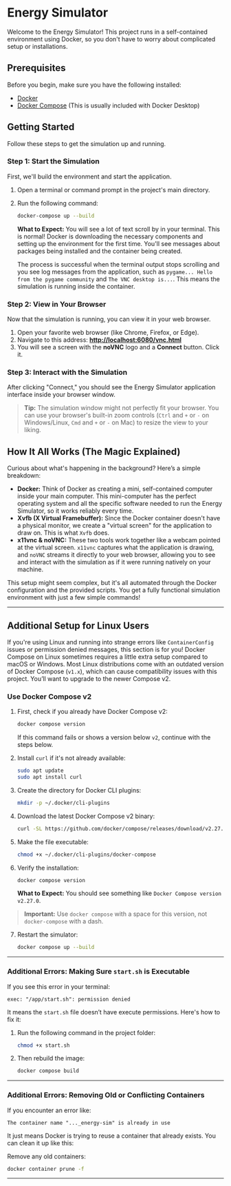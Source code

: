# Energy Simulator

Welcome to the Energy Simulator! This project runs in a self-contained environment using Docker, so you don't have to worry about complicated setup or installations.

## Prerequisites

Before you begin, make sure you have the following installed:

- [Docker](https://docs.docker.com/get-docker/)
- [Docker Compose](https://docs.docker.com/compose/install/) (This is usually included with Docker Desktop)

## Getting Started

Follow these steps to get the simulation up and running.

### Step 1: Start the Simulation

First, we'll build the environment and start the application.

1.  Open a terminal or command prompt in the project's main directory.
2.  Run the following command:
    ```bash
    docker-compose up --build
    ```
    **What to Expect:** You will see a lot of text scroll by in your terminal. This is normal! Docker is downloading the necessary components and setting up the environment for the first time. You'll see messages about packages being installed and the container being created.

    The process is successful when the terminal output stops scrolling and you see log messages from the application, such as `pygame... Hello from the pygame community` and `The VNC desktop is...`. This means the simulation is running inside the container.

### Step 2: View in Your Browser

Now that the simulation is running, you can view it in your web browser.

1.  Open your favorite web browser (like Chrome, Firefox, or Edge).
2.  Navigate to this address: **[http://localhost:6080/vnc.html](http://localhost:6080/vnc.html)**
3.  You will see a screen with the **noVNC** logo and a **Connect** button. Click it.

### Step 3: Interact with the Simulation

After clicking "Connect," you should see the Energy Simulator application interface inside your browser window.

> **Tip:** The simulation window might not perfectly fit your browser. You can use your browser's built-in zoom controls (`Ctrl` and `+` or `-` on Windows/Linux, `Cmd` and `+` or `-` on Mac) to resize the view to your liking.

## How It All Works (The Magic Explained)

Curious about what's happening in the background? Here’s a simple breakdown:

-   **Docker:** Think of Docker as creating a mini, self-contained computer inside your main computer. This mini-computer has the perfect operating system and all the specific software needed to run the Energy Simulator, so it works reliably every time.
-   **Xvfb (X Virtual Framebuffer):** Since the Docker container doesn't have a physical monitor, we create a "virtual screen" for the application to draw on. This is what `Xvfb` does.
-   **x11vnc & noVNC:** These two tools work together like a webcam pointed at the virtual screen. `x11vnc` captures what the application is drawing, and `noVNC` streams it directly to your web browser, allowing you to see and interact with the simulation as if it were running natively on your machine.

This setup might seem complex, but it's all automated through the Docker configuration and the provided scripts. You get a fully functional simulation environment with just a few simple commands!

---

## Additional Setup for Linux Users

If you're using Linux and running into strange errors like `ContainerConfig` issues or permission denied messages, this section is for you! Docker Compose on Linux sometimes requires a little extra setup compared to macOS or Windows. Most Linux distributions come with an outdated version of Docker Compose (`v1.x`), which can cause compatibility issues with this project. You’ll want to upgrade to the newer Compose v2.

### Use Docker Compose v2

1. First, check if you already have Docker Compose v2:

   ```bash
   docker compose version
   ```

   If this command fails or shows a version below `v2`, continue with the steps below.

2. Install `curl` if it's not already available:

   ```bash
   sudo apt update
   sudo apt install curl
   ```

3. Create the directory for Docker CLI plugins:

   ```bash
   mkdir -p ~/.docker/cli-plugins
   ```

4. Download the latest Docker Compose v2 binary:

   ```bash
   curl -SL https://github.com/docker/compose/releases/download/v2.27.0/docker-compose-linux-x86_64 -o ~/.docker/cli-plugins/docker-compose
   ```

5. Make the file executable:

   ```bash
   chmod +x ~/.docker/cli-plugins/docker-compose
   ```

6. Verify the installation:

   ```bash
   docker compose version
   ```

   **What to Expect:** You should see something like `Docker Compose version v2.27.0`. 

>  **Important:** Use `docker compose` with a space for this version, not `docker-compose` with a dash.

7. Restart the simulator:

   ```bash
   docker compose up --build
   ```

---

### Additional Errors: Making Sure `start.sh` is Executable

If you see this error in your terminal:

```
exec: "/app/start.sh": permission denied
```

It means the `start.sh` file doesn’t have execute permissions. Here's how to fix it:

1. Run the following command in the project folder:

   ```bash
   chmod +x start.sh
   ```

2. Then rebuild the image:

   ```bash
   docker compose build
   ```

---

### Additional Errors: Removing Old or Conflicting Containers

If you encounter an error like:

```
The container name "..._energy-sim" is already in use
```

It just means Docker is trying to reuse a container that already exists. You can clean it up like this:

Remove any old containers:

   ```bash
   docker container prune -f
   ```

---
